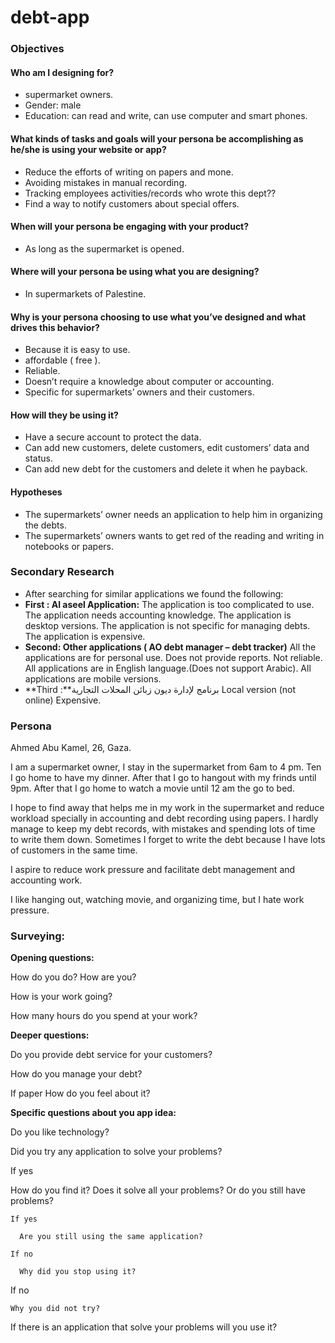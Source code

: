 # debt-app
### Objectives
#### Who am I designing for?
* supermarket owners.
* Gender: male
* Education: can read and write, can use computer and smart phones.

#### What kinds of tasks and goals will your persona be accomplishing as he/she is using your website or app?
* Reduce the efforts of writing on papers and mone.
* Avoiding mistakes in manual recording.
* Tracking employees activities/records who wrote this dept??
* Find a way to notify customers about special offers.

#### When will your persona be engaging with your product?
* As long as the supermarket is opened.

#### Where will your persona be using what you are designing?
* In supermarkets of Palestine.

#### Why is your persona choosing to use what you’ve designed and what drives this behavior?
* Because it is easy to use.
* affordable ( free ).
* Reliable.
* Doesn’t require a knowledge about computer or accounting.
* Specific for supermarkets’ owners and their customers.

#### How will they be using it?
* Have a secure account to protect the data.
* Can add new customers, delete customers, edit customers’ data and status.
* Can add new debt for the customers and delete it when he payback.

#### Hypotheses
* The supermarkets’ owner needs an application to help him in organizing the debts.
* The supermarkets’ owners wants to get red of the reading and writing in notebooks or papers.

### Secondary Research
* After searching for similar applications we found the following:
* **First : Al aseel Application:**
The application is too complicated to use.
The application needs accounting knowledge.
The application is desktop versions.
The application is not specific for managing debts.
The application is expensive.
* **Second: Other applications ( AO debt manager – debt tracker)**
All the applications are for personal use.
Does not provide reports.
Not reliable.
All applications are in English language.(Does not support Arabic).
All applications are mobile versions.
* **Third :**برنامج لإدارة ديون زبائن المحلات التجارية
Local version (not online)
Expensive.

### Persona
Ahmed Abu Kamel, 26, Gaza.

I am a supermarket owner, I stay in the supermarket from 6am to 4 pm. Ten I go home to have my dinner. After that I go to hangout with my frinds until 9pm. After that I go home to watch a movie until 12 am the go to bed.

I hope to find away that helps me in my work in the supermarket and reduce workload specially in accounting and debt recording using papers. I hardly manage to keep my debt records, with mistakes and spending lots of time to write them down.
Sometimes I forget to write the debt because I have lots of customers in the same time.

I aspire to reduce work pressure and facilitate debt management and accounting work.

I like hanging out, watching movie, and organizing time, but I hate work pressure.


### Surveying:

 **Opening questions:** 
 
How do you do? How are you?

How is your work going?

How many hours do you spend at your work?

 **Deeper questions:**

Do you provide debt service for your customers?

How do you manage your debt?

If paper How do you feel about it?

 **Specific questions about you app idea:**

Do you like technology?

Did you try any application to solve your problems?
  
  If yes
   
   How do you find it? Does it solve all your problems? Or do you still have problems?
    
    If yes
      
      Are you still using the same application?
    
    If no
      
      Why did you stop using it?
   
   If no 
    
    Why you did not try?

If there is an application that solve your problems will you use it?

 

